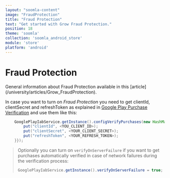 ```yaml
---
layout: "soomla-content"
image: "FraudProtection"
title: "Fraud Protection"
text: "Get started with Grow Fraud Protection."
position: 18
theme: 'soomla'
collection: 'soomla_android_store'
module: 'store'
platform: 'android'
---
```


# Fraud Protection

<div class="info-box">General information about Fraud Protection available in this [article](/university/articles/Grow_FraudProtection).</div>

In case you want to turn on _Fraud Protection_ you need to get clientId, clientSecret and refreshToken as explained in
[Google Play Purchase Verification](/soomla/android/store/Store_GooglePlayVerification) and use them like this:   

  ``` java
      GooglePlayIabService.getInstance().configVerifyPurchases(new HashMap<String, Object>() {{
          put("clientId", <YOU_CLIENT_ID>);
          put("clientSecret", <YOUR_CLIENT_SECRET>);
          put("refreshToken", <YOUR_REFRESH_TOKEN>);
      }});
  ```

  >  Optionally you can turn on `verifyOnServerFailure` if you want to get purchases automatically verified in case of network failures during the verification process:
  >
  > ``` java
  > GooglePlayIabService.getInstance().verifyOnServerFailure = true;
  > ```
